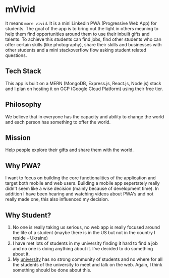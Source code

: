 # mVivid
It means `more vivid`. It is a mini Linkedin PWA (Progressive Web App) for students. The goal of the app is to bring out the light in others meaning to help them find opportunities around them to use their inbuilt gifts and talents. To achieve this students can find jobs, find other students who can offer certain skills (like photography), share their skills and businesses with other students and a mini stackoverflow flow asking student related questions.

## Tech Stack
This app is built on a MERN (MongoDB, Express.js, React.js, Node.js) stack and I plan on hosting it on GCP (Google Cloud Platform) using their free tier.

## Philosophy
We believe that in everyone has the capacity and ability to change the world and each person has something to offer the world.

## Mission
Help people explore their gifts and share them with the world.

## Why PWA?
I want to focus on building the core functionalities of the application and target both mobile and web users. Building a mobile app sepertately really didn't seem like a wise decision (mainly because of development time). In addition I have been hearing and watching videos about PWA's and not really made one, this also influenced my decision.

## Why Student?
1. No one is really taking us serious, no web app is really focused around the life of a student (maybe there is in the US but not in the country I reside - Ukraine)
2. I have met lots of students in my university finding it hard to find a job and no one is doing anything about it. I've decided to do something about it.
3. My [university](http://opu.ua/eng/) has no strong community of students and no where for all the students of the university to meet and talk on the web. Again, I think something should be done about this.

